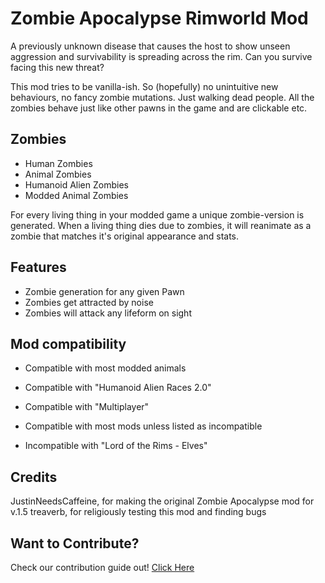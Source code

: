 # Zombie Apocalypse Rimworld Mod
A previously unknown disease that causes the host to show unseen aggression and survivability is spreading across the rim. Can you survive facing this new threat?

This mod tries to be vanilla-ish. So (hopefully) no unintuitive new behaviours, no fancy zombie mutations. Just walking dead people. All the zombies behave just like other pawns in the game and are clickable etc.

## Zombies
- Human Zombies
- Animal Zombies
- Humanoid Alien Zombies
- Modded Animal Zombies

For every living thing in your modded game a unique zombie-version is generated. When a living thing dies due to zombies, it will reanimate as a zombie that matches it's original appearance and stats.

## Features
- Zombie generation for any given Pawn
- Zombies get attracted by noise
- Zombies will attack any lifeform on sight

## Mod compatibility
- Compatible with most modded animals
- Compatible with "Humanoid Alien Races 2.0"
- Compatible with "Multiplayer"
- Compatible with most mods unless listed as incompatible

- Incompatible with "Lord of the Rims - Elves"

## Credits
JustinNeedsCaffeine, for making the original Zombie Apocalypse mod for v.1.5
treaverb, for religiously testing this mod and finding bugs


## Want to Contribute?
Check our contribution guide out!
[Click Here](CONTRIBUTING.md)